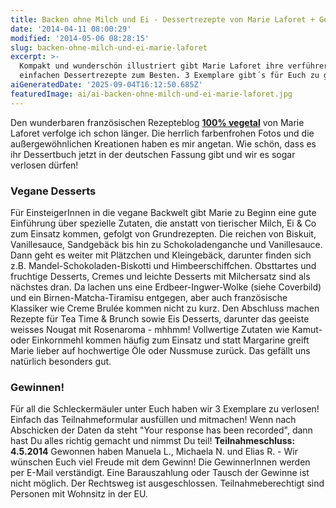 ```yaml
---
title: Backen ohne Milch und Ei - Dessertrezepte von Marie Laforet + Gewinnspiel
date: '2014-04-11 08:00:29'
modified: '2014-05-06 08:28:15'
slug: backen-ohne-milch-und-ei-marie-laforet
excerpt: >-
  Kompakt und wunderschön illustriert gibt Marie Laforet ihre verführerischen,
  einfachen Dessertrezepte zum Besten. 3 Exemplare gibt´s für Euch zu gewinnen!
aiGeneratedDate: '2025-09-04T16:12:50.685Z'
featuredImage: ai/ai-backen-ohne-milch-und-ei-marie-laforet.jpg
---
```


Den wunderbaren französischen Rezepteblog [**100% vegetal**](http://www.100-vegetal.com/) von Marie Laforet verfolge ich schon länger. Die herrlich farbenfrohen Fotos und die außergewöhnlichen Kreationen haben es mir angetan. Wie schön, dass es ihr Dessertbuch jetzt in der deutschen Fassung gibt und wir es sogar verlosen dürfen!

### Vegane Desserts

Für EinsteigerInnen in die vegane Backwelt gibt Marie zu Beginn eine gute Einführung über spezielle Zutaten, die anstatt von tierischer Milch, Ei & Co zum Einsatz kommen, gefolgt von Grundrezepten. Die reichen von Biskuit, Vanillesauce, Sandgebäck bis hin zu Schokoladenganche und Vanillesauce. Dann geht es weiter mit Plätzchen und Kleingebäck, darunter finden sich z.B. Mandel-Schokoladen-Biskotti und Himbeerschiffchen. Obsttartes und fruchtige Desserts, Cremes und leichte Desserts mit Milchersatz sind als nächstes dran. Da lachen uns eine Erdbeer-Ingwer-Wolke (siehe Coverbild) und ein Birnen-Matcha-Tiramisu entgegen, aber auch französische Klassiker wie Creme Brulée kommen nicht zu kurz. Den Abschluss machen Rezepte für Tea Time & Brunch sowie Eis Desserts, darunter das geeiste weisses Nougat mit Rosenaroma - mhhmm! Vollwertige Zutaten wie Kamut- oder Einkornmehl kommen häufig zum Einsatz und statt Margarine greift Marie lieber auf hochwertige Öle oder Nussmuse zurück. Das gefällt uns natürlich besonders gut. [<!-- Image removed (no copyright): kochen-ohne-milch-gewinnspiel.jpg.jpg -->](https://www.veganblatt.com/i/kochen-ohne-milch-gewinnspiel.jpg.jpg)

### Gewinnen!

Für all die Schleckermäuler unter Euch haben wir 3 Exemplare zu verlosen! Einfach das Teilnahmeformular ausfüllen und mitmachen! Wenn nach Abschicken der Daten da steht "Your response has been recorded", dann hast Du alles richtig gemacht und nimmst Du teil! **Teilnahmeschluss: 4.5.2014** Gewonnen haben Manuela L., Michaela N. und Elias R. - Wir wünschen Euch viel Freude mit dem Gewinn! Die GewinnerInnen werden per E-Mail verständigt. Eine Barauszahlung oder Tausch der Gewinne ist nicht möglich. Der Rechtsweg ist ausgeschlossen. Teilnahmeberechtigt sind Personen mit Wohnsitz in der EU.
